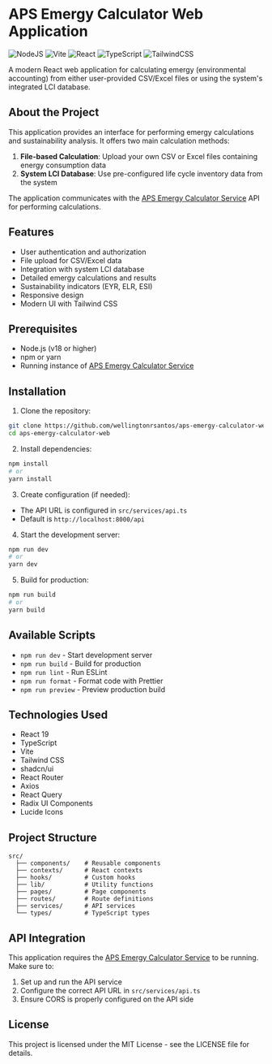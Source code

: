 # APS Emergy Calculator Web Application

![NodeJS](https://img.shields.io/badge/node.js-6DA55F?style=for-the-badge&logo=node.js&logoColor=white)
![Vite](https://img.shields.io/badge/vite-%23646CFF.svg?style=for-the-badge&logo=vite&logoColor=white)
![React](https://img.shields.io/badge/react-%2320232a.svg?style=for-the-badge&logo=react&logoColor=%2361DAFB)
![TypeScript](https://img.shields.io/badge/typescript-%23007ACC.svg?style=for-the-badge&logo=typescript&logoColor=white)
![TailwindCSS](https://img.shields.io/badge/tailwindcss-%2338B2AC.svg?style=for-the-badge&logo=tailwind-css&logoColor=white)

A modern React web application for calculating emergy (environmental accounting) from either user-provided CSV/Excel files or using the system's integrated LCI database.

## About the Project

This application provides an interface for performing emergy calculations and sustainability analysis. It offers two main calculation methods:

1. **File-based Calculation**: Upload your own CSV or Excel files containing energy consumption data
2. **System LCI Database**: Use pre-configured life cycle inventory data from the system

The application communicates with the [APS Emergy Calculator Service](https://github.com/wellingtonrsantos/aps-emergy-calculator-service) API for performing calculations.

## Features

- User authentication and authorization
- File upload for CSV/Excel data
- Integration with system LCI database
- Detailed emergy calculations and results
- Sustainability indicators (EYR, ELR, ESI)
- Responsive design
- Modern UI with Tailwind CSS

## Prerequisites

- Node.js (v18 or higher)
- npm or yarn
- Running instance of [APS Emergy Calculator Service](https://github.com/wellingtonrsantos/aps-emergy-calculator-service)

## Installation

1. Clone the repository:

```bash
git clone https://github.com/wellingtonrsantos/aps-emergy-calculator-web.git
cd aps-emergy-calculator-web
```

2. Install dependencies:

```bash
npm install
# or
yarn install
```

3. Create configuration (if needed):

- The API URL is configured in `src/services/api.ts`
- Default is `http://localhost:8000/api`

4. Start the development server:

```bash
npm run dev
# or
yarn dev
```

5. Build for production:

```bash
npm run build
# or
yarn build
```

## Available Scripts

- `npm run dev` - Start development server
- `npm run build` - Build for production
- `npm run lint` - Run ESLint
- `npm run format` - Format code with Prettier
- `npm run preview` - Preview production build

## Technologies Used

- React 19
- TypeScript
- Vite
- Tailwind CSS
- shadcn/ui
- React Router
- Axios
- React Query
- Radix UI Components
- Lucide Icons

## Project Structure

```
src/
  ├── components/    # Reusable components
  ├── contexts/      # React contexts
  ├── hooks/         # Custom hooks
  ├── lib/           # Utility functions
  ├── pages/         # Page components
  ├── routes/        # Route definitions
  ├── services/      # API services
  └── types/         # TypeScript types
```

## API Integration

This application requires the [APS Emergy Calculator Service](https://github.com/wellingtonrsantos/aps-emergy-calculator-service) to be running. Make sure to:

1. Set up and run the API service
2. Configure the correct API URL in `src/services/api.ts`
3. Ensure CORS is properly configured on the API side

## License

This project is licensed under the MIT License - see the LICENSE file for details.
